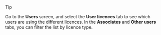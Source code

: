 <!-- markdownlint-disable-file MD041 -->
> [!TIP]
> Go to the **Users** screen, and select the **User licences** tab to see which users are using the different licences. In the **Associates** and **Other users** tabs, you can filter the list by licence type.
